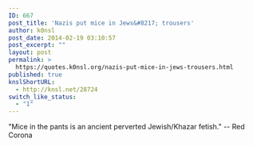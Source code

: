 ```yaml
---
ID: 667
post_title: 'Nazis put mice in Jews&#8217; trousers'
author: k0nsl
post_date: 2014-02-19 03:10:57
post_excerpt: ""
layout: post
permalink: >
  https://quotes.k0nsl.org/nazis-put-mice-in-jews-trousers.html
published: true
knslShortURL:
  - http://knsl.net/28724
switch_like_status:
  - "1"
---
```

"Mice in the pants is an ancient perverted Jewish/Khazar fetish." -- Red Corona